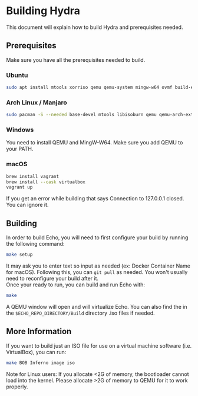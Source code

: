 # Building Hydra
This document will explain how to build Hydra and prerequisites needed.

## Prerequisites
Make sure you have all the prerequisites needed to build.
### Ubuntu
```bash
sudo apt install mtools xorriso qemu qemu-system mingw-w64 ovmf build-essential nasm bison flex libgmp3-dev libmpc-dev libmpfr-dev texinfo
```
### Arch Linux / Manjaro
```bash
sudo pacman -S --needed base-devel mtools libisoburn qemu qemu-arch-extra mingw-w64-gcc mingw-w64-binutils edk2-ovmf nasm gmp libmpc mpfr
```
### Windows
You need to install QEMU and MingW-W64. Make sure you add QEMU to your PATH.
### macOS
```bash
brew install vagrant
brew install --cask virtualbox
vagrant up
```
If you get an error while building that says Connection to 127.0.0.1 closed. You can ignore it.
## Building
In order to build Echo, you will need to first configure your build by running the following command:
```bash
make setup
```
It may ask you to enter text so input as needed (ex: Docker Container Name for macOS).
Following this, you can `git pull` as needed. You won't usually need to reconfigure your build after it.
<br>
Once your ready to run, you can build and run Echo with:
```bash
make
```
A QEMU window will open and will virtualize Echo. You can also find the in the `$ECHO_REPO_DIRECTORY/Build` directory .iso files if needed.
## More Information
If you want to build just an ISO file for use on a virtual machine software (i.e. VirtualBox), you can run:
```bash
make BOB Inferno image iso
```
Note for Linux users: If you allocate <2G of memory, the bootloader cannot load into the kernel. Please allocate >2G of memory to QEMU for it to work properly.
